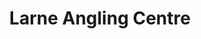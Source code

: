 ---
title: "Larne Angling Centre"
address: "Larne Angling Centre, 128 main Street, Larne, Antrim"
tel: "+44 (0)28 2827 0404"
county: "Antrim"
category: "Coarse Angling"
type: "Content"
lat: "54.85028076171875"
lng: "-5.822878837585449"
---